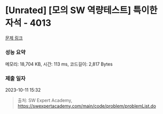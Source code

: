 # [Unrated] [모의 SW 역량테스트] 특이한 자석 - 4013 

[문제 링크](https://swexpertacademy.com/main/code/problem/problemDetail.do?contestProbId=AWIeV9sKkcoDFAVH) 

### 성능 요약

메모리: 18,704 KB, 시간: 113 ms, 코드길이: 2,817 Bytes

### 제출 일자

2023-10-11 15:32



> 출처: SW Expert Academy, https://swexpertacademy.com/main/code/problem/problemList.do
